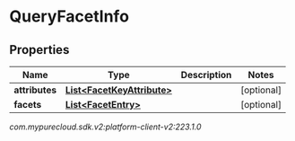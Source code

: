 # QueryFacetInfo


## Properties

| Name | Type | Description | Notes |
| ------------ | ------------- | ------------- | ------------- |
| **attributes** | [**List&lt;FacetKeyAttribute&gt;**](FacetKeyAttribute) |  |  [optional] |
| **facets** | [**List&lt;FacetEntry&gt;**](FacetEntry) |  |  [optional] |




_com.mypurecloud.sdk.v2:platform-client-v2:223.1.0_
